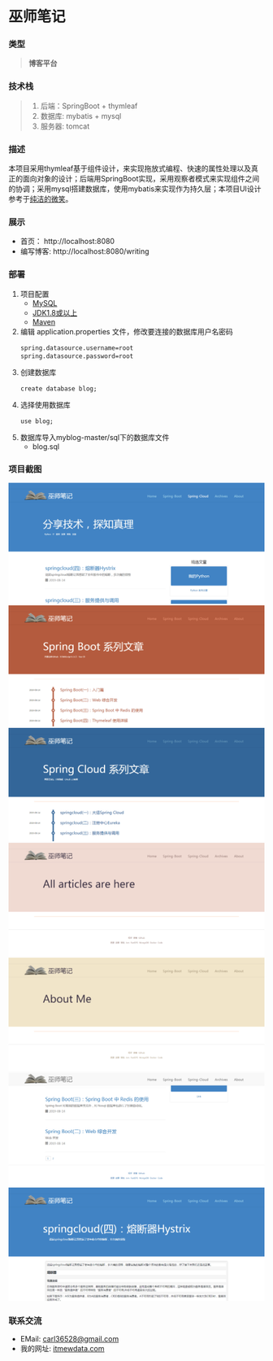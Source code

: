 # 巫师笔记

### 类型
> **博客平台**

### 技术栈
> 1. 后端：SpringBoot + thymleaf
> 2. 数据库: mybatis + mysql
> 3. 服务器: tomcat

### 描述
本项目采用thymleaf基于组件设计，来实现拖放式编程、快速的属性处理以及真正的面向对象的设计；后端用SpringBoot实现，采用观察者模式来实现组件之间的协调；采用mysql搭建数据库，使用mybatis来实现作为持久层；本项目UI设计参考于[纯洁的微笑](http://www.ityouknow.com/)。

### 展示
* 首页：    http://localhost:8080
* 编写博客: http://localhost:8080/writing

### 部署
1. 项目配置
    * [MySQL](https://dev.mysql.com/downloads/mysql/)
    * [JDK1.8或以上](http://www.oracle.com/technetwork/java/javase/overview/index.html)
    * [Maven](https://maven.apache.org/download.cgi)
2. 编辑 application.properties 文件，修改要连接的数据库用户名密码
   ```
   spring.datasource.username=root
   spring.datasource.password=root
   ```
3. 创建数据库
   ```
   create database blog;
   ```
4. 选择使用数据库
   ```
   use blog;
   ```
5. 数据库导入myblog-master/sql下的数据库文件
   * blog.sql
   
### 项目截图
![](./doc/home.png)
![](./doc/springboot.png)
![](./doc/springcloud.png)
![](./doc/articles.png)
![](./doc/about.png)
![](./doc/footer.png)
![](./doc/article.png)

### 联系交流
- EMail: [carl36528@gmail.com](http://carl36528@gmail.com)
- 我的网址: [itmewdata.com](https://itnewdata.com)
